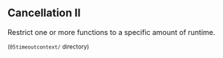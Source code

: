 ## Cancellation II

Restrict one or more functions to a specific amount of runtime.

<small>(`05timeoutcontext/` directory)</small>

